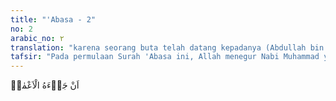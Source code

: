 ```yaml
---
title: "'Abasa - 2"
no: 2
arabic_no: ٢
translation: "karena seorang buta telah datang kepadanya (Abdullah bin Ummi Maktum)."
tafsir: "Pada permulaan Surah 'Abasa ini, Allah menegur Nabi Muhammad yang bermuka masam dan berpaling dari 'Abdullah bin Ummi Maktum yang buta, ketika sahabat ini menyela pembicaraan Nabi dengan beberapa tokoh Quraisy. Saat itu 'Abdullah bin Ummi Maktum bertanya dan meminta Nabi saw untuk membacakan dan mengajarkan beberapa wahyu yang telah diterima Nabi. Permintaan itu diulanginya beberapa kali karena ia tidak tahu Nabi sedang sibuk menghadapi beberapa pembesar Quraisy.\n\nSebetulnya Nabi saw sesuai dengan skala prioritas sedang menghadapi tokoh-tokoh penting yang diharapkan dapat masuk Islam karena hal ini akan mempunyai pengaruh besar pada perkembangan dakwah selanjutnya. Maka adalah manusiawi jika Nabi saw tidak memperhatikan pertanyaan 'Abdullah bin Ummi Maktum, apalagi telah ada porsi waktu yang telah disediakan untuk pembicaraan Nabi dengan para sahabat.\n\nTetapi Nabi Muhammad sebagai manusia terbaik dan contoh teladan utama bagi setiap orang mukmin (uswah hasanah), maka Nabi tidak boleh membeda-bedakan derajat manusia. Dalam menetapkan skala prioritas juga harus lebih memberi perhatian kepada orang kecil apalagi memiliki kelemahan seperti 'Abdullah bin Ummi Maktum yang buta dan tidak dapat melihat. Maka seharusnya Nabi lebih mendahulukan pembicaraan dengan 'Abdullah bin Ummi Maktum daripada dengan para tokoh Quraisy.\n\nDalam peristiwa ini Nabi saw tidak mengatakan sepatah katapun kepada 'Abdullah bin Ummi Maktum yang menyebabkan hatinya terluka, tetapi Allah melihat raut muka Nabi Muhammad saw yang masam itu dan tidak mengindahakan Ummi Maktum yang menyebabkan dia tersinggung.\n\nHikmah adanya teguran Allah kepada Nabi Muhammad juga memberi bukti bahwa Al-Qur'an bukanlah karangan Nabi, tetapi betul-betul firman Allah. Teguran yang sangat keras ini tidak mungkin dikarang sendiri oleh Nabi.\n\n'Abdullah bin Ummi Maktum adalah seorang yang bersih dan cerdas. Apabila mendengarkan hikmah, ia dapat memeliharanya dan membersihkan diri dari kebusukan kemusyrikan. Adapun para pembesar Quraisy itu sebagian besar adalah orang-orang yang kaya dan angkuh sehingga tidak sepatutnya Nabi terlalu serius menghadapi mereka untuk diislamkan. Tugas Nabi hanya sekadar menyampaikan risalah dan persoalan hidayah semata-mata berada di bawah kekuasaan Allah. Kekuatan manusia itu harus dipandang dari segi kecerdasan pikiran dan keteguhan hatinya serta kesediaan untuk menerima dan melaksanakan kebenaran. Adapun harta, kedudukan, dan pengaruh kepemimpinan bersifat tidak tetap, suatu ketika ada dan pada saat yang lain hilang sehingga tidak bisa diandalkan. \n\nNabi sendiri setelah ayat ini turun selalu menghormati 'Abdullah bin Ummi Maktum dan sering memuliakannya melalui sabda beliau, \"Selamat datang kepada orang yang menyebabkan aku ditegur oleh Allah. Apakah engkau mempunyai keperluan?\""
---
```

اَنْ جَاۤءَهُ الْاَعْمٰىۗ